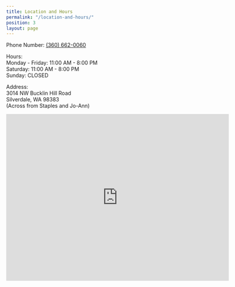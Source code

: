 ```yaml
---
title: Location and Hours
permalink: "/location-and-hours/"
position: 3
layout: page
---
```


<p>Phone Number: <a href="360-662-0060">(360) 662-0060</a><br/></p>

<p>Hours:<br/>
Monday - Friday: 11:00 AM - 8:00 PM<br/>
Saturday: 11:00 AM - 8:00 PM<br/>
Sunday: CLOSED<br/>
<p/>

<p>Address:<br/>
3014 NW Bucklin Hill Road<br/>
Silverdale, WA 98383<br/>
(Across from Staples and Jo-Ann)<br/>
</p>

<iframe src="https://www.google.com/maps/embed?pb=!1m18!1m12!1m3!1d2687.707223349842!2d-122.69196668436793!3d47.65125597918769!2m3!1f0!2f0!3f0!3m2!1i1024!2i768!4f13.1!3m3!1m2!1s0x54903a9432099a4b%3A0x88500a0880d8fef4!2sHeidi+Teriyaki+Express!5e0!3m2!1sen!2sus!4v1469594514828" width="600" height="450" frameborder="0" style="border:0" allowfullscreen></iframe>
